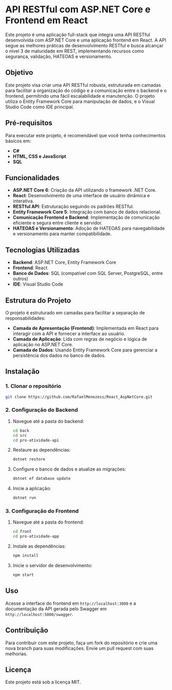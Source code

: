 
# API RESTful com ASP.NET Core e Frontend em React

Este projeto é uma aplicação full-stack que integra uma API RESTful desenvolvida com ASP.NET Core e uma aplicação frontend em React. A API segue as melhores práticas de desenvolvimento RESTful e busca alcançar o nível 3 de maturidade em REST, implementando recursos como segurança, validação, HATEOAS e versionamento.

## Objetivo
Este projeto visa criar uma API RESTful robusta, estruturada em camadas para facilitar a organização do código e a comunicação entre o backend e o frontend, permitindo uma fácil escalabilidade e manutenção. O projeto utiliza o Entity Framework Core para manipulação de dados, e o Visual Studio Code como IDE principal.

## Pré-requisitos
Para executar este projeto, é recomendável que você tenha conhecimentos básicos em:
- **C#**
- **HTML, CSS e JavaScript**
- **SQL**

## Funcionalidades
- **ASP.NET Core 6**: Criação da API utilizando o framework .NET Core.
- **React**: Desenvolvimento de uma interface de usuário dinâmica e interativa.
- **RESTful API**: Estruturação seguindo os padrões RESTful.
- **Entity Framework Core 5**: Integração com banco de dados relacional.
- **Comunicação Frontend e Backend**: Implementação de comunicação eficiente e segura entre cliente e servidor.
- **HATEOAS e Versionamento**: Adoção de HATEOAS para navegabilidade e versionamento para manter compatibilidade.

## Tecnologias Utilizadas
- **Backend**: ASP.NET Core, Entity Framework Core
- **Frontend**: React
- **Banco de Dados**: SQL (compatível com SQL Server, PostgreSQL, entre outros)
- **IDE**: Visual Studio Code

## Estrutura do Projeto
O projeto é estruturado em camadas para facilitar a separação de responsabilidades:

- **Camada de Apresentação (Frontend)**: Implementada em React para interagir com a API e fornecer a interface ao usuário.
- **Camada de Aplicação**: Lida com regras de negócio e lógica de aplicação no ASP.NET Core.
- **Camada de Dados**: Usando Entity Framework Core para gerenciar a persistência dos dados no banco de dados.

## Instalação

### 1. Clonar o repositório
```bash
git clone https://github.com/RafaelMenezess/React_AspNetCore.git
```

### 2. Configuração do Backend
1. Navegue até a pasta do backend:
   ```bash
   cd back
   cd src
   cd pro-atividade-api
   ```
2. Restaure as dependências:
   ```bash
   dotnet restore
   ```
3. Configure o banco de dados e atualize as migrações:
   ```bash
   dotnet ef database update
   ```
4. Inicie a aplicação:
   ```bash
   dotnet run
   ```

### 3. Configuração do Frontend
1. Navegue até a pasta do frontend:
   ```bash
   cd front
   cd pro-atividade-app
   ```
2. Instale as dependências:
   ```bash
   npm install
   ```
3. Inicie o servidor de desenvolvimento:
   ```bash
   npm start
   ```

## Uso
Acesse a interface do frontend em `http://localhost:3000` e a documentação da API gerada pelo Swagger em `http://localhost:5000/swagger`.

## Contribuição
Para contribuir com este projeto, faça um fork do repositório e crie uma nova branch para suas modificações. Envie um pull request com suas melhorias.

## Licença
Este projeto está sob a licença MIT.
